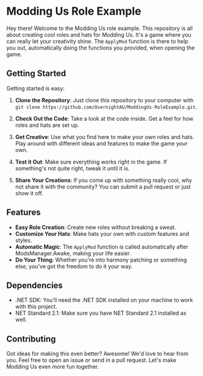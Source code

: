 # Modding Us Role Example

Hey there! Welcome to the Modding Us role example. This repository is all about creating cool roles and hats for Modding Us. It's a game where you can really let your creativity shine. The `ApplyMod` function is there to help you out, automatically doing the functions you provided, when opening the game.

## Getting Started

Getting started is easy:

1. **Clone the Repository**: Just clone this repository to your computer with `git clone https://github.com/OvernightAU/ModdingUs-RoleExample.git`.

2. **Check Out the Code**: Take a look at the code inside. Get a feel for how roles and hats are set up.

3. **Get Creative**: Use what you find here to make your own roles and hats. Play around with different ideas and features to make the game your own.

4. **Test it Out**: Make sure everything works right in the game. If something's not quite right, tweak it until it is.

5. **Share Your Creations**: If you come up with something really cool, why not share it with the community? You can submit a pull request or just show it off.

## Features

- **Easy Role Creation**: Create new roles without breaking a sweat.
- **Customize Your Hats**: Make hats your own with custom features and styles.
- **Automatic Magic**: The `ApplyMod` function is called automatically after ModsManager.Awake, making your life easier.
- **Do Your Thing**: Whether you're into harmony patching or something else, you've got the freedom to do it your way.

## Dependencies
- .NET SDK: You'll need the .NET SDK installed on your machine to work with this project.
- NET Standard 2.1: Make sure you have NET Standard 2.1 installed as well.

## Contributing

Got ideas for making this even better? Awesome! We'd love to hear from you. Feel free to open an issue or send in a pull request. Let's make Modding Us even more fun together.
